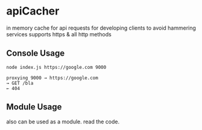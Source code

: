 # apiCacher

in memory cache for api requests for developing clients to avoid hammering services
supports https & all http methods

## Console Usage

```
node index.js https://google.com 9000

proxying 9000 → https://google.com
→ GET /bla
← 404
```

## Module Usage

also can be used as a module. read the code.
